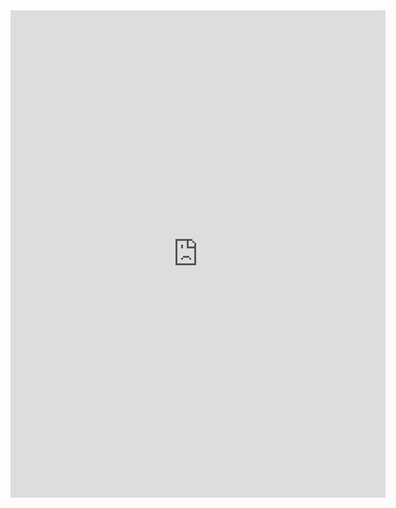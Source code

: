 <iframe src="https://docs.google.com/viewer?url=https://github.com/goodbob123/Physical-Design/new/main/hw1/prog1_partitioning.pdf&embedded=true" width="600" height="780" style="border: none;"></iframe>
